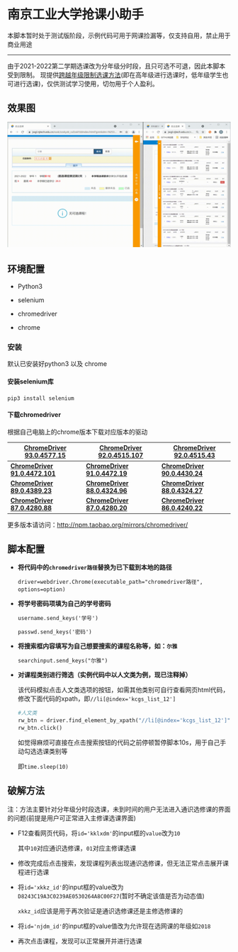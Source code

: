 # 南京工业大学抢课小助手

本脚本暂时处于测试版阶段，示例代码可用于网课捡漏等，仅支持自用，禁止用于商业用途

---------------------------------------------------------------------------------------------------------------------------------------

由于2021-2022第二学期选课改为分年级分时段，且只可选不可退，因此本脚本受到限制。
现提供[跨越年级限制选课方法](#jump)(即在高年级进行选课时，低年级学生也可进行选课)，仅供测试学习使用，切勿用于个人盈利。

## 效果图

![result](./result.gif)

## 环境配置

- Python3

- selenium

- chromedriver

- chrome

### 安装

默认已安装好python3 以及 chrome

#### 安装selenium库

`pip3 install selenium`

#### 下载chromedriver

根据自己电脑上的chrome版本下载对应版本的驱动

| [**ChromeDriver 93.0.4577.15**](https://chromedriver.storage.googleapis.com/index.html?path=93.0.4577.15/) | [**ChromeDriver 92.0.4515.107**](https://chromedriver.storage.googleapis.com/index.html?path=92.0.4515.107/) | [**ChromeDriver 92.0.4515.43**](https://chromedriver.storage.googleapis.com/index.html?path=92.0.4515.43/) |
| ------------------------------------------------------------ | ------------------------------------------------------------ | ------------------------------------------------------------ |
| [**ChromeDriver 91.0.4472.101**](https://chromedriver.storage.googleapis.com/index.html?path=91.0.4472.101/) | [**ChromeDriver 91.0.4472.19**](https://chromedriver.storage.googleapis.com/index.html?path=91.0.4472.19/) | [**ChromeDriver 90.0.4430.24**](https://chromedriver.storage.googleapis.com/index.html?path=90.0.4430.24/) |
| [**ChromeDriver 89.0.4389.23**](https://chromedriver.storage.googleapis.com/index.html?path=89.0.4389.23/) | [**ChromeDriver 88.0.4324.96**](https://chromedriver.storage.googleapis.com/index.html?path=88.0.4324.96/) | [**ChromeDriver 88.0.4324.27**](https://chromedriver.storage.googleapis.com/index.html?path=88.0.4324.27/) |
| [**ChromeDriver 87.0.4280.88**](https://chromedriver.storage.googleapis.com/index.html?path=87.0.4280.88/) | [**ChromeDriver 87.0.4280.20**](https://chromedriver.storage.googleapis.com/index.html?path=87.0.4280.20/) | [**ChromeDriver 86.0.4240.22**](https://chromedriver.storage.googleapis.com/index.html?path=86.0.4240.22/) |

  更多版本请访问：http://npm.taobao.org/mirrors/chromedriver/

## 脚本配置

- **将代码中的`chromedriver路径`替换为已下载到本地的路径**

  `driver=webdriver.Chrome(executable_path="chromedriver路径", options=option)`

- **将学号密码项填为自己的学号密码**

  `username.send_keys('学号')`

  `passwd.send_keys('密码')`

- **将搜索框内容填写为自己想要搜索的课程名称等，如：`尔雅`**

  `searchinput.send_keys("尔雅")`

- **对课程类别进行筛选（实例代码中以人文类为例，现已注释掉）**

  该代码模拟点击人文类选项的按钮，如需其他类别可自行查看网页html代码，修改下面代码的xpath，即`//li[@index='kcgs_list_12']`

  ```python
  #人文类
  rw_btn = driver.find_element_by_xpath("//li[@index='kcgs_list_12']")
  rw_btn.click()
  ```

  如觉得麻烦可直接在点击搜索按钮的代码之前停顿暂停脚本10s，用于自己手动勾选选课类别等

  即`time.sleep(10)`

## <span id="jump">破解方法</span>

注：方法主要针对分年级分时段选课，未到时间的用户无法进入通识选修课的界面的问题(前提是用户可正常进入主修课选课界面)

- F12查看网页代码，将`id='kklxdm'`的input框的`value`改为`10`

  其中`10`对应通识选修课，`01`对应主修课选课

- 修改完成后点击搜索，发现课程列表出现通识选修课，但无法正常点击展开课程进行选课

- 将`id='xkkz_id'`的input框的value改为`D8243C19A3C0239AE0530264A8C00F27`(暂时不确定该值是否为动态值)

  `xkkz_id`应该是用于再次验证是通识选修课还是主修选修课的

- 将`id='njdm_id'`的input框的value值改为允许现在选网课的年级如`2018`

- 再次点击课程，发现可以正常展开并进行选课

